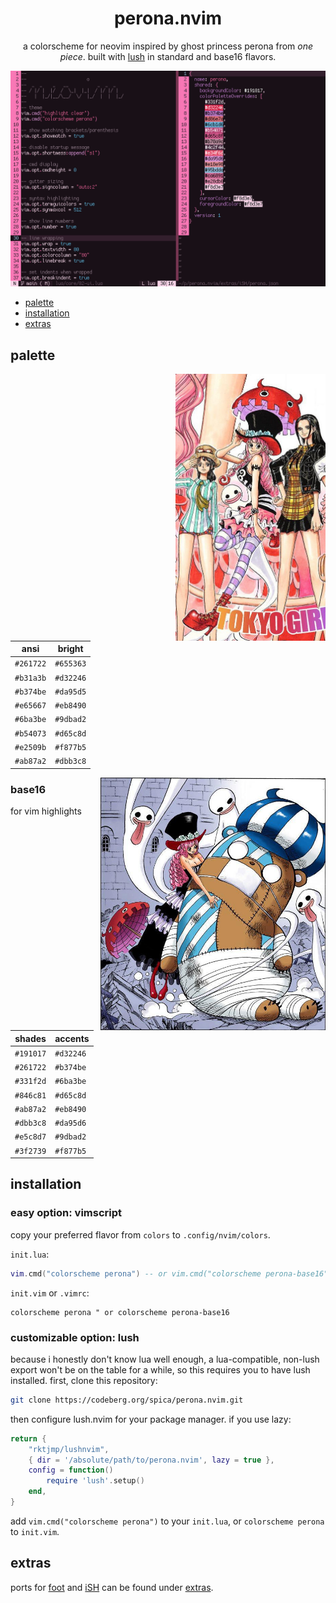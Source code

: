 <div align="center">

# perona.nvim

a colorscheme for neovim inspired by ghost princess perona from *one piece*. built with [lush](https://github.com/rktjmp/lush.nvim/) in standard and base16 flavors.

<img src="assets/grim.png" alt="perona" width="960">

</div>

+ <a href="#palette">palette</a>
+ <a href="#installation">installation</a>
+ <a href="extras">extras</a>

<a name="palette"></a>
## palette

<img src="assets/921-crop.jpeg" align="right" width="240px" alt="chapter 921">

| ansi      | bright    |
| --------- | --------- |
| `#261722` | `#655363` |
| `#b31a3b` | `#d32246` |
| `#b374be` | `#da95d5` |
| `#e65667` | `#eb8490` |
| `#6ba3be` | `#9dbad2` |
| `#b54073` | `#d65c8d` |
| `#e2509b` | `#f877b5` |
| `#ab87a2` | `#dbb3c8` |

<img src="assets/658-crop.jpeg" align="right" width="360px" alt="chapter 658">

### base16

for vim highlights

| shades    | accents   |
| --------- | --------- |
| `#191017` | `#d32246` |
| `#261722` | `#b374be` |
| `#331f2d` | `#6ba3be` |
| `#846c81` | `#d65c8d` |
| `#ab87a2` | `#eb8490` |
| `#dbb3c8` | `#da95d6` |
| `#e5c8d7` | `#9dbad2` |
| `#3f2739` | `#f877b5` |

<a name="installation"></a>
## installation

### easy option: vimscript

copy your preferred flavor from `colors` to `.config/nvim/colors`.

`init.lua`:

```lua
vim.cmd("colorscheme perona") -- or vim.cmd("colorscheme perona-base16")
```

`init.vim` or `.vimrc`:

```vimscript
colorscheme perona " or colorscheme perona-base16
```

### customizable option: lush
because i honestly don't know lua well enough, a lua-compatible, non-lush export won't be on the table for a while, so this requires you to have lush installed. first, clone this repository:

```bash
git clone https://codeberg.org/spica/perona.nvim.git
```

then configure lush.nvim for your package manager. if you use lazy:

```lua
return {
    "rktjmp/lushnvim",
    { dir = '/absolute/path/to/perona.nvim', lazy = true },
    config = function()
        require 'lush'.setup()
    end,
}
```

add `vim.cmd("colorscheme perona")` to your `init.lua`, or `colorscheme perona` to `init.vim`.

<a name="extras"></a>
## extras

ports for [foot](https://codeberg.org/dnkl/foot) and [iSH](https://github.com/ish-app/ish) can be found under <a href="https://codeberg.org/spica/perona.nvim/src/branch/dev/extras">extras</a>.
